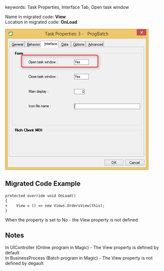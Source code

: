 ﻿keywords: Task Properties, Interface Tab, Open task window 

Name in migrated code: **View**  
Location in migrated code: **OnLoad**

![Open Task Window](OpenTaskWindow.png)


## Migrated Code Example


```csdiff   
protected override void OnLoad()
{
+    View = () => new Views.OrdersView(this);
}
``` 

When the property is set to No - the View property is not defined    



## Notes
In UIController (Online program in Magic) - The View property is defined by default  
In BusinessProcess (Batch program in Magic) - The View property is not defined by degault
       
